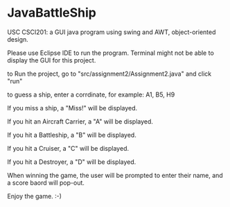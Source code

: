 # JavaBattleShip
USC CSCI201: a GUI java program using swing and AWT, object-oriented design. 

Please use Eclipse IDE to run the program. Terminal might not be able to display the GUI for this project. 

to Run the project, go to "src/assignment2/Assignment2.java" and click "run"

to guess a ship, enter a corrdinate, for example: A1, B5, H9

If you miss a ship, a "Miss!" will be displayed.

If you hit an Aircraft Carrier, a "A" will be displayed.

If you hit a Battleship, a "B" will be displayed.

If you hit a Cruiser, a "C" will be displayed.

If you hit a Destroyer, a "D" will be displayed. 

When winning the game, the user will be prompted to enter their name, and a score baord will pop-out. 

Enjoy the game.  :-)